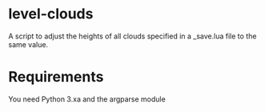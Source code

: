 # level-clouds

A script to adjust the heights of all clouds specified in a <mapname>_save.lua file to the same value.

# Requirements

You need Python 3.xa and the argparse module
